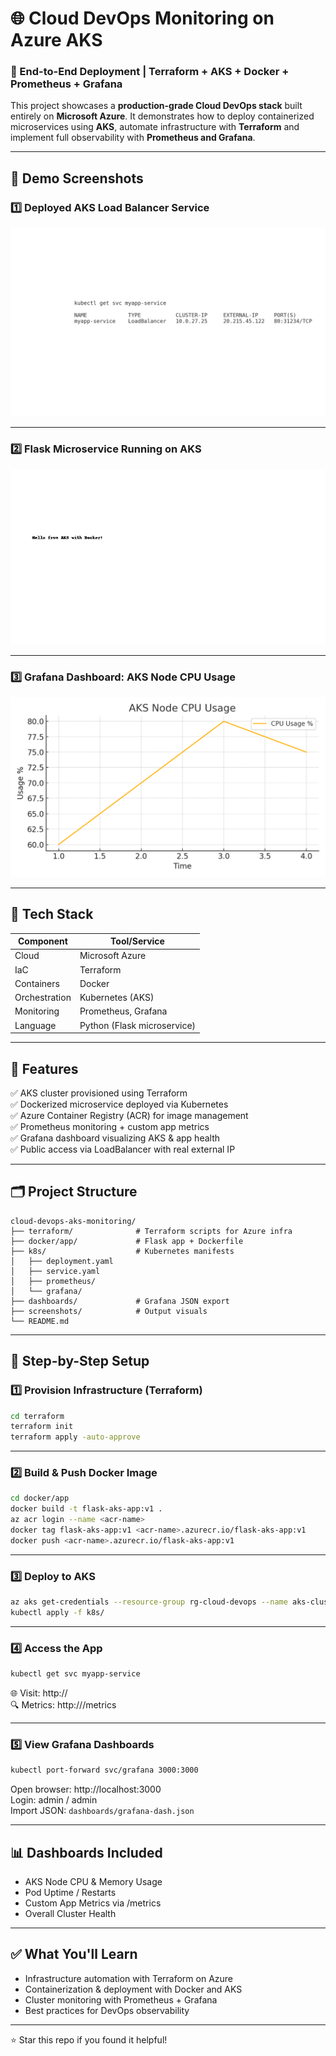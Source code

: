 # 🌐 Cloud DevOps Monitoring on Azure AKS

### 🚀 End-to-End Deployment | Terraform + AKS + Docker + Prometheus + Grafana

This project showcases a **production-grade Cloud DevOps stack** built entirely on **Microsoft Azure**. It demonstrates how to deploy containerized microservices using **AKS**, automate infrastructure with **Terraform** and implement full observability with **Prometheus and Grafana**.


---

## 📸 Demo Screenshots

### 1️⃣ Deployed AKS Load Balancer Service
![AKS Service Output](screenshots/aks_service_output.png)

---

### 2️⃣ Flask Microservice Running on AKS
![Flask App Output](screenshots/flask_app_output.png)

---

### 3️⃣ Grafana Dashboard: AKS Node CPU Usage
![Grafana Dashboard Output](screenshots/grafana_dashboard_output.png)

---

## 🧱 Tech Stack

| Component     | Tool/Service              |
|---------------|---------------------------|
| Cloud         | Microsoft Azure           |
| IaC           | Terraform                 |
| Containers    | Docker                    |
| Orchestration | Kubernetes (AKS)          |
| Monitoring    | Prometheus, Grafana       |
| Language      | Python (Flask microservice) |

---

## 🔧 Features

✅ AKS cluster provisioned using Terraform  
✅ Dockerized microservice deployed via Kubernetes  
✅ Azure Container Registry (ACR) for image management  
✅ Prometheus monitoring + custom app metrics  
✅ Grafana dashboard visualizing AKS & app health  
✅ Public access via LoadBalancer with real external IP  

---

## 🗂️ Project Structure

```
cloud-devops-aks-monitoring/
├── terraform/              # Terraform scripts for Azure infra
├── docker/app/             # Flask app + Dockerfile
├── k8s/                    # Kubernetes manifests
│   ├── deployment.yaml
│   ├── service.yaml
│   ├── prometheus/
│   └── grafana/
├── dashboards/             # Grafana JSON export
├── screenshots/            # Output visuals
└── README.md
```

---

## 🚀 Step-by-Step Setup

### 1️⃣ Provision Infrastructure (Terraform)

```bash
cd terraform
terraform init
terraform apply -auto-approve
```

---

### 2️⃣ Build & Push Docker Image

```bash
cd docker/app
docker build -t flask-aks-app:v1 .
az acr login --name <acr-name>
docker tag flask-aks-app:v1 <acr-name>.azurecr.io/flask-aks-app:v1
docker push <acr-name>.azurecr.io/flask-aks-app:v1
```

---

### 3️⃣ Deploy to AKS

```bash
az aks get-credentials --resource-group rg-cloud-devops --name aks-cluster
kubectl apply -f k8s/
```

---

### 4️⃣ Access the App

```bash
kubectl get svc myapp-service
```

🌐 Visit: http://<external-ip>  
🔍 Metrics: http://<external-ip>/metrics

---

### 5️⃣ View Grafana Dashboards

```bash
kubectl port-forward svc/grafana 3000:3000
```

Open browser: http://localhost:3000  
Login: admin / admin  
Import JSON: `dashboards/grafana-dash.json`

---

## 📊 Dashboards Included

- AKS Node CPU & Memory Usage
- Pod Uptime / Restarts
- Custom App Metrics via /metrics
- Overall Cluster Health

---

## ✅ What You'll Learn

- Infrastructure automation with Terraform on Azure
- Containerization & deployment with Docker and AKS
- Cluster monitoring with Prometheus + Grafana
- Best practices for DevOps observability

---


⭐ Star this repo if you found it helpful!
